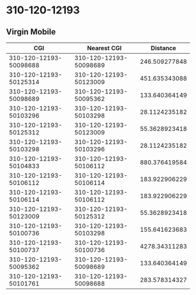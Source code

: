 # 310-120-12193
## Virgin Mobile


| CGI | Nearest CGI | Distance |
|-----|-------------|----------|
| 310-120-12193-50098688 | 310-120-12193-50098689 | 246.509277848 |
| 310-120-12193-50125314 | 310-120-12193-50123009 | 451.635343088 |
| 310-120-12193-50098689 | 310-120-12193-50095362 | 133.640364149 |
| 310-120-12193-50103296 | 310-120-12193-50103298 | 28.1124235182 |
| 310-120-12193-50125312 | 310-120-12193-50123009 | 55.3628923418 |
| 310-120-12193-50103298 | 310-120-12193-50103296 | 28.1124235182 |
| 310-120-12193-50104833 | 310-120-12193-50106112 | 880.376419584 |
| 310-120-12193-50106112 | 310-120-12193-50106114 | 183.922906229 |
| 310-120-12193-50106114 | 310-120-12193-50106112 | 183.922906229 |
| 310-120-12193-50123009 | 310-120-12193-50125312 | 55.3628923418 |
| 310-120-12193-50100736 | 310-120-12193-50103298 | 155.641623683 |
| 310-120-12193-50100737 | 310-120-12193-50100736 | 4278.34311283 |
| 310-120-12193-50095362 | 310-120-12193-50098689 | 133.640364149 |
| 310-120-12193-50101761 | 310-120-12193-50098688 | 283.578314327 |
